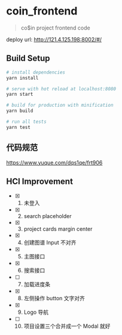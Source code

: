 # coin_frontend

> co$in project frontend code

deploy url: http://121.4.125.198:8002/#/

## Build Setup

``` bash
# install dependencies
yarn install

# serve with hot reload at localhost:8080
yarn start

# build for production with minification
yarn build

# run all tests
yarn test
```

## 代码规范

<a href="https://www.yuque.com/dqs1qe/frt906">https://www.yuque.com/dqs1qe/frt906</a>

## HCI Improvement

- [x] 1. 未登入
- [x] 2. search placeholder
- [x] 3. project cards margin center
- [x] 4. 创建图谱 Input 不对齐
- [x] 5. 主图接口
- [x] 6. 搜索接口
- [ ] 7. 加载进度条
- [x] 8. 左侧操作 button 文字对齐
- [x] 9. Logo 导航
- [ ] 10. 项目设置三个合并成一个 Modal 就好
